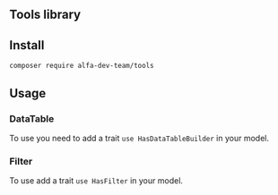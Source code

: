 ## Tools library
## Install
`composer require alfa-dev-team/tools`
## Usage
### DataTable
To use you need to add a trait `use HasDataTableBuilder` in your model.
### Filter
To use add a trait `use HasFilter` in your model.